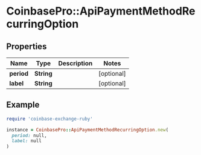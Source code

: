 # CoinbasePro::ApiPaymentMethodRecurringOption

## Properties

| Name | Type | Description | Notes |
| ---- | ---- | ----------- | ----- |
| **period** | **String** |  | [optional] |
| **label** | **String** |  | [optional] |

## Example

```ruby
require 'coinbase-exchange-ruby'

instance = CoinbasePro::ApiPaymentMethodRecurringOption.new(
  period: null,
  label: null
)
```

